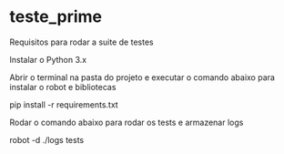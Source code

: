 # teste_prime

Requisitos para rodar a suite de testes

Instalar o Python 3.x

Abrir o terminal na pasta do projeto e executar o comando abaixo para instalar o robot e bibliotecas

pip install -r requirements.txt

Rodar o comando abaixo para rodar os tests e armazenar logs

robot -d ./logs tests
